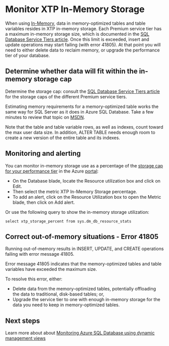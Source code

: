 <properties
    pageTitle="Monitor XTP in-memory storage | Microsoft Azure"
    description="Estimate and monitor XTP in-memory storage use, capacity; resolve capacity error 41805"
    services="sql-database"
    documentationCenter=""
    authors="jodebrui"
    manager="jeffreyg"
    editor=""/>


<tags
    ms.service="sql-database"
    ms.workload="data-management"
    ms.tgt_pltfrm="na"
    ms.devlang="na"
    ms.topic="hero-article"
    ms.date="10/28/2015"
    ms.author="jodebrui"/>


# Monitor XTP In-Memory Storage

When using [In-Memory](sql-database-in-memory.md), data in memory-optimized tables and table variables resides in XTP in-memory storage. Each Premium service tier has a maximum in-memory storage size, which is documented in the [SQL Database Service Tiers article](sql-database-service-tiers.md#service-tiers-for-single-databases). Once this limit is exceeded, insert and update operations may start failing (with error 41805). At that point you will need to either delete data to reclaim memory, or upgrade the performance tier of your database.

## Determine whether data will fit within the in-memory storage cap

Determine the storage cap: consult the [SQL Database Service Tiers article](sql-database-service-tiers.md#service-tiers-for-single-databases) for the storage caps of the different Premium service tiers.

Estimating memory requirements for a memory-optimized table works the same way for SQL Server as it does in Azure SQL Database. Take a few minutes to review that topic on [MSDN](https://msdn.microsoft.com/library/dn282389.aspx).

Note that the table and table variable rows, as well as indexes, count toward the max user data size. In addition, ALTER TABLE needs enough room to create a new version of the entire table and its indexes.

## Monitoring and alerting

You can monitor in-memory storage use as a percentage of the [storage cap for your performance tier](sql-database-service-tiers.md#service-tiers-for-single-databases) in the Azure [portal](http://portal.azure.com/): 

- On the Database blade, locate the Resource utilization box and click on Edit.
- Then select the metric XTP In-Memory Storage percentage.
- To add an alert, click on the Resource Utilization box to open the Metric blade, then click on Add alert.

Or use the following query to show the in-memory storage utilization:

    select xtp_storage_percent from sys.dm_db_resource_stats


## Correct out-of-memory situations - Error 41805

Running out-of-memory results in INSERT, UPDATE, and CREATE operations failing with error message 41805.

Error message 41805 indicates that the memory-optimized tables and table variables have exceeded the maximum size.

To resolve this error, either:


- Delete data from the memory-optimized tables, potentially offloading the data to traditional, disk-based tables; or,
- Upgrade the service tier to one with enough in-memory storage for the data you need to keep in memory-optimized tables.

## Next steps
Learn more about about [Monitoring Azure SQL Database using dynamic management views](sql-database-monitoring-with-dmvs.md)

